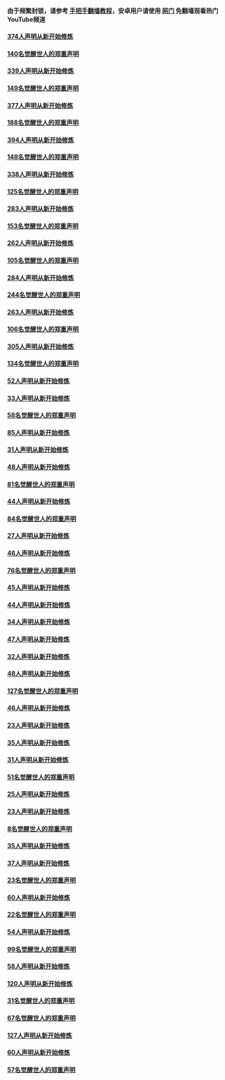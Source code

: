 #### 由于频繁封锁，请参考 [手把手翻墙教程](https://github.com/gfw-breaker/guides/wiki/)，安卓用户请使用 [网门](https://github.com/gfw-breaker/nogfw/blob/master/dl.md?t=05221801) 免翻墙观看热门YouTube频道 

#### [374人声明从新开始修炼](../pages/91/425811.md?t=05221801) 

#### [140名觉醒世人的郑重声明](../pages/91/425810.md?t=05221801) 

#### [339人声明从新开始修炼](../pages/91/425690.md?t=05221801) 

#### [149名觉醒世人的郑重声明](../pages/91/425689.md?t=05221801) 

#### [377人声明从新开始修炼](../pages/91/424867.md?t=05221801) 

#### [188名觉醒世人的郑重声明](../pages/91/424866.md?t=05221801) 

#### [394人声明从新开始修炼](../pages/91/423914.md?t=05221801) 

#### [148名觉醒世人的郑重声明](../pages/91/423913.md?t=05221801) 

#### [338人声明从新开始修炼](../pages/91/423540.md?t=05221801) 

#### [125名觉醒世人的郑重声明](../pages/91/423539.md?t=05221801) 

#### [283人声明从新开始修炼](../pages/91/423296.md?t=05221801) 

#### [153名觉醒世人的郑重声明](../pages/91/423295.md?t=05221801) 

#### [262人声明从新开始修炼](../pages/91/423004.md?t=05221801) 

#### [105名觉醒世人的郑重声明](../pages/91/423003.md?t=05221801) 

#### [284人声明从新开始修炼](../pages/91/422707.md?t=05221801) 

#### [244名觉醒世人的郑重声明](../pages/91/422706.md?t=05221801) 

#### [263人声明从新开始修炼](../pages/91/422553.md?t=05221801) 

#### [106名觉醒世人的郑重声明](../pages/91/422552.md?t=05221801) 

#### [305人声明从新开始修炼](../pages/91/422153.md?t=05221801) 

#### [134名觉醒世人的郑重声明](../pages/91/422152.md?t=05221801) 

#### [52人声明从新开始修炼](../pages/91/421846.md?t=05221801) 

#### [33人声明从新开始修炼](../pages/91/421804.md?t=05221801) 

#### [58名觉醒世人的郑重声明](../pages/91/421845.md?t=05221801) 

#### [85人声明从新开始修炼](../pages/91/421769.md?t=05221801) 

#### [31人声明从新开始修炼](../pages/91/421763.md?t=05221801) 

#### [48人声明从新开始修炼](../pages/91/421605.md?t=05221801) 

#### [81名觉醒世人的郑重声明](../pages/91/421656.md?t=05221801) 

#### [44人声明从新开始修炼](../pages/91/421544.md?t=05221801) 

#### [84名觉醒世人的郑重声明](../pages/91/421543.md?t=05221801) 

#### [27人声明从新开始修炼](../pages/91/421465.md?t=05221801) 

#### [46人声明从新开始修炼](../pages/91/421454.md?t=05221801) 

#### [76名觉醒世人的郑重声明](../pages/91/421453.md?t=05221801) 

#### [45人声明从新开始修炼](../pages/91/421452.md?t=05221801) 

#### [44人声明从新开始修炼](../pages/91/421422.md?t=05221801) 

#### [34人声明从新开始修炼](../pages/91/421322.md?t=05221801) 

#### [47人声明从新开始修炼](../pages/91/421264.md?t=05221801) 

#### [32人声明从新开始修炼](../pages/91/421225.md?t=05221801) 

#### [48人声明从新开始修炼](../pages/91/421202.md?t=05221801) 

#### [127名觉醒世人的郑重声明](../pages/91/421224.md?t=05221801) 

#### [46人声明从新开始修炼](../pages/91/421203.md?t=05221801) 

#### [23人声明从新开始修炼](../pages/91/421138.md?t=05221801) 

#### [35人声明从新开始修炼](../pages/91/421122.md?t=05221801) 

#### [31人声明从新开始修炼](../pages/91/421081.md?t=05221801) 

#### [51名觉醒世人的郑重声明](../pages/91/421080.md?t=05221801) 

#### [25人声明从新开始修炼](../pages/91/421020.md?t=05221801) 

#### [23人声明从新开始修炼](../pages/91/420884.md?t=05221801) 

#### [8名觉醒世人的郑重声明](../pages/91/420883.md?t=05221801) 

#### [35人声明从新开始修炼](../pages/91/420809.md?t=05221801) 

#### [37人声明从新开始修炼](../pages/91/420766.md?t=05221801) 

#### [23名觉醒世人的郑重声明](../pages/91/420765.md?t=05221801) 

#### [60人声明从新开始修炼](../pages/91/420727.md?t=05221801) 

#### [22名觉醒世人的郑重声明](../pages/91/420726.md?t=05221801) 

#### [54人声明从新开始修炼](../pages/91/420529.md?t=05221801) 

#### [99名觉醒世人的郑重声明](../pages/91/420528.md?t=05221801) 

#### [58人声明从新开始修炼](../pages/91/420198.md?t=05221801) 

#### [120人声明从新开始修炼](../pages/91/420141.md?t=05221801) 

#### [31名觉醒世人的郑重声明](../pages/91/420197.md?t=05221801) 

#### [67名觉醒世人的郑重声明](../pages/91/420140.md?t=05221801) 

#### [127人声明从新开始修炼](../pages/91/420082.md?t=05221801) 

#### [60人声明从新开始修炼](../pages/91/420081.md?t=05221801) 

#### [57名觉醒世人的郑重声明](../pages/91/420080.md?t=05221801) 

